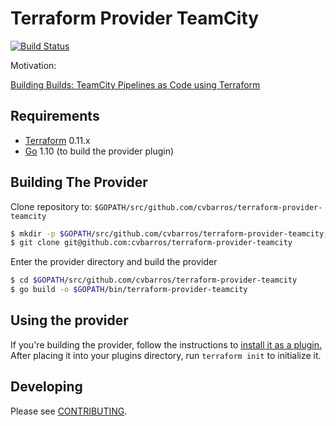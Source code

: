 Terraform Provider TeamCity
==================
[![Build Status](https://travis-ci.org/cvbarros/terraform-provider-teamcity.svg?branch=master)](https://travis-ci.org/cvbarros/terraform-provider-teamcity)

Motivation:

[Building Builds: TeamCity Pipelines as Code using Terraform](https://cvbarros.io/2018/11/building-builds---teamcity-pipelines-as-code-using-terraform/)

Requirements
------------

-	[Terraform](https://www.terraform.io/downloads.html) 0.11.x
-	[Go](https://golang.org/doc/install) 1.10 (to build the provider plugin)

Building The Provider
---------------------

Clone repository to: `$GOPATH/src/github.com/cvbarros/terraform-provider-teamcity`

```sh
$ mkdir -p $GOPATH/src/github.com/cvbarros/terraform-provider-teamcity; cd $GOPATH/src/github.com/cvbarros
$ git clone git@github.com:cvbarros/terraform-provider-teamcity
```

Enter the provider directory and build the provider

```sh
$ cd $GOPATH/src/github.com/cvbarros/terraform-provider-teamcity
$ go build -o $GOPATH/bin/terraform-provider-teamcity
```

Using the provider
----------------------

If you're building the provider, follow the instructions to [install it as a plugin.](https://www.terraform.io/docs/plugins/basics.html#installing-a-plugin) After placing it into your plugins directory, run `terraform init` to initialize it.

Developing
---------------------------

Please see [CONTRIBUTING](CONTRIBUTING.MD#developing).
